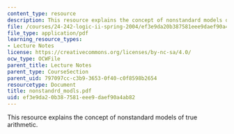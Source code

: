```yaml
---
content_type: resource
description: This resource explains the concept of nonstandard models of true arithmetic.
file: /courses/24-242-logic-ii-spring-2004/ef3e9da20b387581eee9daef90a4ab82_nonstandrd_modls.pdf
file_type: application/pdf
learning_resource_types:
- Lecture Notes
license: https://creativecommons.org/licenses/by-nc-sa/4.0/
ocw_type: OCWFile
parent_title: Lecture Notes
parent_type: CourseSection
parent_uid: 797097cc-c3b9-3653-0f40-c0f8598b2654
resourcetype: Document
title: nonstandrd_modls.pdf
uid: ef3e9da2-0b38-7581-eee9-daef90a4ab82
---
```

This resource explains the concept of nonstandard models of true arithmetic.